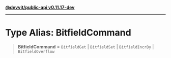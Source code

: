 [**@devvit/public-api v0.11.17-dev**](../README.md)

---

# Type Alias: BitfieldCommand

> **BitfieldCommand** = `BitfieldGet` \| `BitfieldSet` \| `BitfieldIncrBy` \| `BitfieldOverflow`

